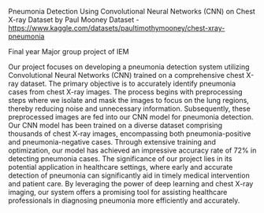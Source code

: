 Pneumonia Detection Using Convolutional Neural Networks (CNN) on Chest X-ray Dataset by Paul Mooney
Dataset - https://www.kaggle.com/datasets/paultimothymooney/chest-xray-pneumonia

Final year Major group project of IEM

Our project focuses on developing a pneumonia detection system utilizing Convolutional Neural Networks (CNN) 
trained on a comprehensive chest X-ray dataset. The primary objective is to accurately identify pneumonia cases from chest X-ray images.
The process begins with preprocessing steps where we isolate and mask the images to focus on the lung regions, 
thereby reducing noise and unnecessary information. Subsequently, these preprocessed images are fed into our CNN model for pneumonia detection.
Our CNN model has been trained on a diverse dataset comprising thousands of chest X-ray images, encompassing both pneumonia-positive and pneumonia-negative cases. 
Through extensive training and optimization, our model has achieved an impressive accuracy rate of 72% in detecting pneumonia cases.
The significance of our project lies in its potential application in healthcare settings, 
where early and accurate detection of pneumonia can significantly aid in timely medical intervention and patient care. 
By leveraging the power of deep learning and chest X-ray imaging, our system offers a promising tool for assisting healthcare professionals in 
diagnosing pneumonia more efficiently and accurately.
